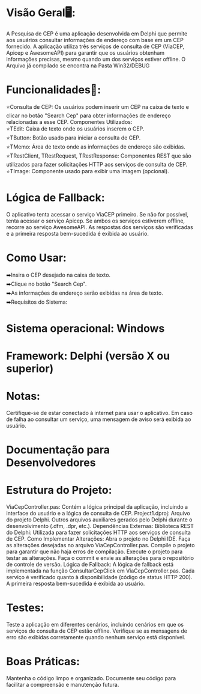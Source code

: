 # Visão Geral🖥️:
A Pesquisa de CEP é uma aplicação desenvolvida em Delphi que permite aos usuários consultar informações de endereço com base em um CEP fornecido. A aplicação utiliza três serviços de consulta de CEP (ViaCEP, Apicep e AwesomeAPI) para garantir que os usuários obtenham informações precisas, mesmo quando um dos serviços estiver offline. O Arquivo já compilado se encontra na Pasta Win32/DEBUG

# Funcionalidades🎇:
⭐Consulta de CEP: Os usuários podem inserir um CEP na caixa de texto e clicar no botão "Search Cep" para obter informações de endereço relacionadas a esse CEP.
Componentes Utilizados:<br>
⭐TEdit: Caixa de texto onde os usuários inserem o CEP.<br>
⭐TButton: Botão usado para iniciar a consulta de CEP.<br>
⭐TMemo: Área de texto onde as informações de endereço são exibidas.<br>
⭐TRestClient, TRestRequest, TRestResponse: Componentes REST que são utilizados para fazer solicitações HTTP aos serviços de consulta de CEP.<br>
⭐TImage: Componente usado para exibir uma imagem (opcional).<br>
# Lógica de Fallback:
O aplicativo tenta acessar o serviço ViaCEP primeiro. Se não for possível, tenta acessar o serviço Apicep. Se ambos os serviços estiverem offline, recorre ao serviço AwesomeAPI.
As respostas dos serviços são verificadas e a primeira resposta bem-sucedida é exibida ao usuário.
# Como Usar:<br>
➡️Insira o CEP desejado na caixa de texto.<br>
➡️Clique no botão "Search Cep".<br>
➡️As informações de endereço serão exibidas na área de texto.<br>
➡️Requisitos do Sistema:<br>
# Sistema operacional: Windows<br>
# Framework: Delphi (versão X ou superior)<br>
# Notas:
Certifique-se de estar conectado à internet para usar o aplicativo.
Em caso de falha ao consultar um serviço, uma mensagem de aviso será exibida ao usuário.

# Documentação para Desenvolvedores

# Estrutura do Projeto:
ViaCepController.pas: Contém a lógica principal da aplicação, incluindo a interface do usuário e a lógica de consulta de CEP.
Project1.dproj: Arquivo do projeto Delphi.
Outros arquivos auxiliares gerados pelo Delphi durante o desenvolvimento (.dfm, .dpr, etc.).
Dependências Externas:
Biblioteca REST do Delphi: Utilizada para fazer solicitações HTTP aos serviços de consulta de CEP.
Como Implementar Alterações:
Abra o projeto no Delphi IDE.
Faça as alterações desejadas no arquivo ViaCepController.pas.
Compile o projeto para garantir que não haja erros de compilação.
Execute o projeto para testar as alterações.
Faça o commit e envie as alterações para o repositório de controle de versão.
Lógica de Fallback:
A lógica de fallback está implementada na função ConsultarCepClick em ViaCepController.pas.
Cada serviço é verificado quanto à disponibilidade (código de status HTTP 200).
A primeira resposta bem-sucedida é exibida ao usuário.
# Testes:
Teste a aplicação em diferentes cenários, incluindo cenários em que os serviços de consulta de CEP estão offline.
Verifique se as mensagens de erro são exibidas corretamente quando nenhum serviço está disponível.
# Boas Práticas:
Mantenha o código limpo e organizado.
Documente seu código para facilitar a compreensão e manutenção futura.
